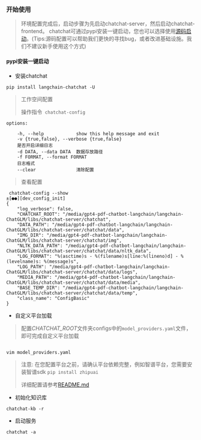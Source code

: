 ### 开始使用

> 环境配置完成后，启动步骤为先启动chatchat-server，然后启动chatchat-frontend。
> chatchat可通过pypi安装一键启动，您也可以选择使用[源码启动](README_dev.md)。(Tips:源码配置可以帮助我们更快的寻找bug，或者改进基础设施。我们不建议新手使用这个方式)

#### pypi安装一键启动
- 安装chatchat
```shell
pip install langchain-chatchat -U
```

> 工作空间配置
> 
> 操作指令` chatchat-config` 
```text 
options:
     
    -h, --help            show this help message and exit
    -v {true,false}, --verbose {true,false}
    是否开启详细日志
    -d DATA, --data DATA  数据存放路径
    -f FORMAT, --format FORMAT
    日志格式
    --clear               清除配置
``` 
> 查看配置
```shell
 chatchat-config --show                                                                                               ±[●●][dev_config_init]
{
    "log_verbose": false,
    "CHATCHAT_ROOT": "/media/gpt4-pdf-chatbot-langchain/langchain-ChatGLM/libs/chatchat-server/chatchat",
    "DATA_PATH": "/media/gpt4-pdf-chatbot-langchain/langchain-ChatGLM/libs/chatchat-server/chatchat/data",
    "IMG_DIR": "/media/gpt4-pdf-chatbot-langchain/langchain-ChatGLM/libs/chatchat-server/chatchat/img",
    "NLTK_DATA_PATH": "/media/gpt4-pdf-chatbot-langchain/langchain-ChatGLM/libs/chatchat-server/chatchat/data/nltk_data",
    "LOG_FORMAT": "%(asctime)s - %(filename)s[line:%(lineno)d] - %(levelname)s: %(message)s",
    "LOG_PATH": "/media/gpt4-pdf-chatbot-langchain/langchain-ChatGLM/libs/chatchat-server/chatchat/data/logs",
    "MEDIA_PATH": "/media/gpt4-pdf-chatbot-langchain/langchain-ChatGLM/libs/chatchat-server/chatchat/data/media",
    "BASE_TEMP_DIR": "/media/gpt4-pdf-chatbot-langchain/langchain-ChatGLM/libs/chatchat-server/chatchat/data/temp",
    "class_name": "ConfigBasic"
}

```


 - 自定义平台加载
> 配置*CHATCHAT_ROOT*文件夹configs中的`model_providers.yaml`文件，即可完成自定义平台加载
```shell
 
vim model_providers.yaml
```
> 
> 注意: 在您配置平台之前，请确认平台依赖完整，例如智谱平台，您需要安装智谱sdk `pip install zhipuai`
> 
> 详细配置请参考[README.md](../model-providers/README.md)

- 初始化知识库
```shell
chatchat-kb -r
```

- 启动服务
```shell
chatchat -a
```
